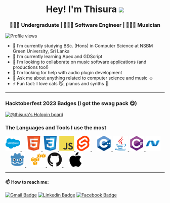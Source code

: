 <h1 align="center"> Hey! I'm Thisura <img src="https://raw.githubusercontent.com/MartinHeinz/MartinHeinz/master/wave.gif" width="30px"> </h1>
<h3 align="center">👨🏻‍🎓 Undergraduate&nbsp|&nbsp👨🏻‍💻 Software Engineer&nbsp|&nbsp👨🏻‍🎤 Musician</h3>

![Profile views](https://gpvc.arturio.dev/this8)

<!-- **this8/this8** is a ✨ _special_ ✨ repository because its `README.md` (this file) appears on your GitHub profile. -->

- 🔭 I’m currently studying BSc. (Hons) in Computer Science at NSBM Green University, Sri Lanka
- 🌱 I’m currently learning Apex and GDScript
- 👯 I’m looking to collaborate on music software applications (and productions too!)
- 🤔 I’m looking for help with audio plugin development
- 💬 Ask me about anything related to computer science and music ☺️
- ⚡ Fun fact: I love cats 😼, pianos and synths 🎹
<hr>

<h3 align="left">Hacktoberfest 2023 Badges (I got the swag pack 😋)</h3>

[![@thisura's Holopin board](https://holopin.me/thisura)](https://holopin.io/@thisura)

<h3 align="left">The Languages and Tools I use the most</h3>

<p align="left">
  
<!-- Apex -->
  <a href="" target="_blank">
    <img src="https://github.com/devicons/devicon/blob/master/icons/salesforce/salesforce-original.svg" alt="Apex" width="48" height="48"/>
  </a>
  <img src="https://user-images.githubusercontent.com/60652250/219874422-e13a1533-1000-410f-aad4-465a9d9cd1e1.png" width="10" height="48"/>
<!-- HTML 5 -->
  <a href="" target="_blank">
    <img src="https://github.com/devicons/devicon/blob/master/icons/html5/html5-original.svg" alt="HTML5" width="48" height="48"/>
  </a>
<!-- CSS 3 -->
  <a href="" target="_blank">
    <img src="https://github.com/devicons/devicon/blob/master/icons/css3/css3-original.svg" alt="CSS3" width="48" height="48"/>
  </a>
<!-- JavaScript -->
  <a href="" target="_blank">
    <img src="https://github.com/devicons/devicon/blob/master/icons/javascript/javascript-original.svg" alt="JavaScript" width="48" height="48"/>
  </a>
<!-- SvelteKit -->
  <a href="" target="_blank">
    <img src="https://github.com/devicons/devicon/blob/master/icons/svelte/svelte-original.svg" alt="SvelteKit" width="48" height="48"/>
  </a>
  <img src="https://user-images.githubusercontent.com/60652250/219874422-e13a1533-1000-410f-aad4-465a9d9cd1e1.png" width="10" height="48"/>
<!-- C++ -->
  <a href="" target="_blank">
    <img src="https://github.com/devicons/devicon/blob/master/icons/cplusplus/cplusplus-original.svg" alt="C++" width="48" height="48"/>
  </a>
<!-- Java -->
  <a href="" target="_blank">
    <img src="https://github.com/devicons/devicon/blob/master/icons/java/java-original.svg" alt="Java" width="48" height="48"/>
  </a>
<!-- C# / .NET -->
  <a href="" target="_blank">
    <img src="https://github.com/devicons/devicon/blob/master/icons/csharp/csharp-original.svg" alt="C#" width="48" height="48"/>
  </a>
  <a href="" target="_blank">
    <img src="https://github.com/devicons/devicon/blob/master/icons/dot-net/dot-net-original.svg" alt=".NET" width="48" height="48"/>
  </a>
  <img src="https://user-images.githubusercontent.com/60652250/219874422-e13a1533-1000-410f-aad4-465a9d9cd1e1.png" width="10" height="48"/>
<!-- GDScript -->
  <a href="" target="_blank">
    <img src="https://github.com/devicons/devicon/blob/master/icons/godot/godot-original.svg" alt="GDScript" width="48" height="48"/>
  </a>
  <img src="https://user-images.githubusercontent.com/60652250/219874422-e13a1533-1000-410f-aad4-465a9d9cd1e1.png" width="10" height="48"/>
<!-- AWS -->
  <a href="" target="_blank">
    <img src="https://github.com/devicons/devicon/blob/master/icons/amazonwebservices/amazonwebservices-original.svg" alt="AWS" width="48" height="48"/>
  </a>
<!-- GitHub -->
  <a href="" target="_blank">
    <img src="https://github.com/devicons/devicon/blob/master/icons/github/github-original.svg" alt="GitHub" width="48" height="48"/>
  </a>
  <img src="https://user-images.githubusercontent.com/60652250/219874422-e13a1533-1000-410f-aad4-465a9d9cd1e1.png" width="10" height="48"/>
<!-- Apple -->
  <a href="https://www.apple.com" target="_blank">
    <img src="https://github.com/devicons/devicon/blob/master/icons/apple/apple-original.svg" alt="Apple" width="48" height="48"/>
  </a>
  <!--
<img src="https://user-images.githubusercontent.com/60652250/219874422-e13a1533-1000-410f-aad4-465a9d9cd1e1.png" width="10" height="48"/>
-->
<!-- Ceylon -->
  <!--
  <a href="" target="_blank">
    <img src="https://github.com/devicons/devicon/blob/master/icons/ceylon/ceylon-original-wordmark.svg" alt="Ceylon" width="48" height="48"/>
  </a>
-->
  
</p>
<hr>
<h4>📫 How to reach me:</h4>

[![Gmail Badge](https://github.com/gauravghongde/social-icons/blob/master/SVG/Color/Gmail.svg)](mailto:thissamarakoon@gmail.com) [![Linkedin Badge](https://github.com/gauravghongde/social-icons/blob/master/SVG/Color/LinkedIN.svg)](https://www.linkedin.com/in/thisura-samarakoon/) [![Facebook Badge](https://github.com/gauravghongde/social-icons/blob/master/SVG/Color/Facebook.svg)](https://www.facebook.com/thisuramanjitha.samarakoon/)
